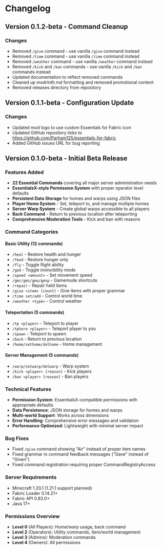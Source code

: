 # Changelog

## Version 0.1.2-beta - Command Cleanup

### Changes
- Removed `/give` command - use vanilla `/give` command instead
- Removed `/time` command - use vanilla `/time` command instead  
- Removed `/weather` command - use vanilla `/weather` command instead
- Removed `/kick` and `/ban` commands - use vanilla `/kick` and `/ban` commands instead
- Updated documentation to reflect removed commands
- Cleaned up modrinth.md formatting and removed promotional content
- Removed releases directory from repository

## Version 0.1.1-beta - Configuration Update

### Changes
- Updated mod logo to use custom Essentials for Fabric icon
- Updated GitHub repository links to https://github.com/Parham125/essentials-for-fabric
- Added GitHub issues URL for bug reporting

## Version 0.1.0-beta - Initial Beta Release

### Features Added
- **22 Essential Commands** covering all major server administration needs
- **EssentialsX-style Permission System** with proper operator level defaults
- **Persistent Data Storage** for homes and warps using JSON files
- **Player Home System** - Set, teleport to, and manage multiple homes
- **Server Warp System** - Create global warps accessible to all players
- **Back Command** - Return to previous location after teleporting
- **Comprehensive Moderation Tools** - Kick and ban with reasons

### Command Categories

#### Basic Utility (12 commands)
- `/heal` - Restore health and hunger
- `/feed` - Restore hunger only  
- `/fly` - Toggle flight ability
- `/god` - Toggle invincibility mode
- `/speed <amount>` - Set movement speed
- `/gmc/gms/gma/gmsp` - Gamemode shortcuts
- `/repair` - Repair held items
- `/give <item> [count]` - Give items with proper grammar
- `/time set/add` - Control world time
- `/weather <type>` - Control weather

#### Teleportation (5 commands)
- `/tp <player>` - Teleport to player
- `/tphere <player>` - Teleport player to you
- `/spawn` - Teleport to spawn
- `/back` - Return to previous location
- `/home/sethome/delhome` - Home management

#### Server Management (5 commands)
- `/warp/setwarp/delwarp` - Warp system
- `/kick <player> [reason]` - Kick players
- `/ban <player> [reason]` - Ban players

### Technical Features
- **Permission System**: EssentialsX-compatible permissions with appropriate defaults
- **Data Persistence**: JSON storage for homes and warps
- **Multi-world Support**: Works across dimensions
- **Error Handling**: Comprehensive error messages and validation
- **Performance Optimized**: Lightweight with minimal server impact

### Bug Fixes
- Fixed `/give` command showing "Air" instead of proper item names
- Fixed grammar in command feedback messages ("Gave" instead of "Given")
- Fixed command registration requiring proper CommandRegistryAccess

### Server Requirements
- Minecraft 1.20.1 (1.21.1 support planned)
- Fabric Loader 0.14.21+
- Fabric API 0.83.0+
- Java 17+

### Permissions Overview
- **Level 0** (All Players): Home/warp usage, back command
- **Level 2** (Operators): Utility commands, item/world management  
- **Level 3** (Admins): Moderation commands
- **Level 4** (Owners): All permissions